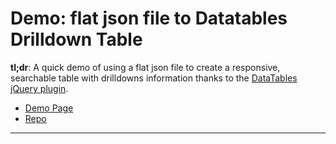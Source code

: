 # Demo: flat json file to Datatables Drilldown Table

**tl;dr**: A quick demo of using a flat json file to create a responsive, searchable table with drilldowns information thanks to the [DataTables jQuery plugin](http://datatables.net/).

- [Demo Page](http://projects.chrislkeller.com/demos/datafeed_to_datatables_drilldown/)
- [Repo](https://github.com/chrislkeller/datafeed_to_datatables_drilldown)

----